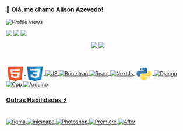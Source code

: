 <!--
**ailsonazevedo/ailsonazevedo** is a ✨ _special_ ✨ repository because its `README.md` (this file) appears on your GitHub profile.

Here are some ideas to get you started:

- 🔭 I’m currently working on ...
- 🌱 I’m currently learning ...
- 👯 I’m looking to collaborate on ...
- 🤔 I’m looking for help with ...
- 💬 Ask me about ...
- 📫 How to reach me: ...
- 😄 Pronouns: ...
- ⚡ Fun fact: ...
-->





### :rocket: Olá, me chamo Ailson Azevedo!
<p align="left"> <img src="https://komarev.com/ghpvc/?username=ailsonzevedo&color=yellow" alt="Profile views" /> </p>

  <a href="https://instagram.com/ailsonazevedo_" target="_blank"><img src="https://img.shields.io/badge/-Instagram-%23E4405F?style=for-the-badge&logo=instagram&logoColor=white" target="_blank"></a>
  <a href = "mailto:ailsonazevedocontato@gmail.com"><img src="https://img.shields.io/badge/-Gmail-%23333?style=for-the-badge&logo=gmail&logoColor=white" target="_blank"></a>
  <a href="https://www.linkedin.com/in/ailsonazevedo/" target="_blank"><img src="https://img.shields.io/badge/LinkedIn-0077B5?style=for-the-badge&logo=linkedin&logoColor=white" target="_blank"></a> 

<div align="center">
  <a href="https://github.com/ailsonazevedo">
  <img height="180em" src="https://github-readme-stats.vercel.app/api?username=ailsonazevedo&show_icons=true&theme=outrun&include_all_commits=true&count_private=true"/>
  <img height="180em" src="https://github-readme-stats.vercel.app/api/top-langs/?username=ailsonazevedo&layout=compact&langs_count=7&theme=outrun"/>
</div>



 ##
  
  <div style="display: inline_block"><br>
  
  <img align="center" alt="HTML" height="40" width="50" src="https://raw.githubusercontent.com/devicons/devicon/master/icons/html5/html5-original.svg">
  <img align="center" alt="CSS" height="40" width="50" src="https://raw.githubusercontent.com/devicons/devicon/master/icons/css3/css3-original.svg">
  <img align="center" alt="JS" height="40" width="50" src="https://cdn.jsdelivr.net/gh/devicons/devicon/icons/javascript/javascript-original.svg">
  <img align="center" alt="Bootstrap" height="40" width="50" src="https://cdn.jsdelivr.net/gh/devicons/devicon/icons/bootstrap/bootstrap-original-wordmark.svg">
  <img align="center" alt="React" height="40" width="50" src="https://cdn.jsdelivr.net/gh/devicons/devicon/icons/react/react-original.svg">
  <img align="center" alt="NextJs" height="40" width="50" src="https://cdn.jsdelivr.net/gh/devicons/devicon/icons/nextjs/nextjs-original-wordmark.svg">
  <img align="center" alt="Python" height="40" width="50" src="https://raw.githubusercontent.com/devicons/devicon/master/icons/python/python-original.svg">
  <img align="center" alt="Django" height="40" width="50" src="https://cdn.jsdelivr.net/gh/devicons/devicon/icons/django/django-plain.svg">
  <img align="center" alt="Cpp" height="40" width="50" src="https://cdn.jsdelivr.net/gh/devicons/devicon/icons/cplusplus/cplusplus-original.svg">
  <img align="center" alt="Arduino" height="40" width="50" src="https://cdn.jsdelivr.net/gh/devicons/devicon/icons/arduino/arduino-original-wordmark.svg">
  
  ### Outras Habilidades ⚡
  <br>
  <img align="center" alt="figma" height="40" width="50" src="https://cdn.jsdelivr.net/gh/devicons/devicon/icons/figma/figma-original.svg">
  <img align="center" alt="inkscape" height="40" width="50" src="https://cdn.jsdelivr.net/gh/devicons/devicon/icons/inkscape/inkscape-original-wordmark.svg">
  <img align="center" alt="Photoshop" height="40" width="50" src="https://cdn.jsdelivr.net/gh/devicons/devicon/icons/photoshop/photoshop-plain.svg">
  <img align="center" alt="Premiere" height="40" width="50" src="https://cdn.jsdelivr.net/gh/devicons/devicon/icons/premierepro/premierepro-plain.svg">
  <img align="center" alt="After" height="40" width="50" src="https://cdn.jsdelivr.net/gh/devicons/devicon/icons/aftereffects/aftereffects-plain.svg">

  </div>
  
<div>   
 
  
   
</div>
 <br>

